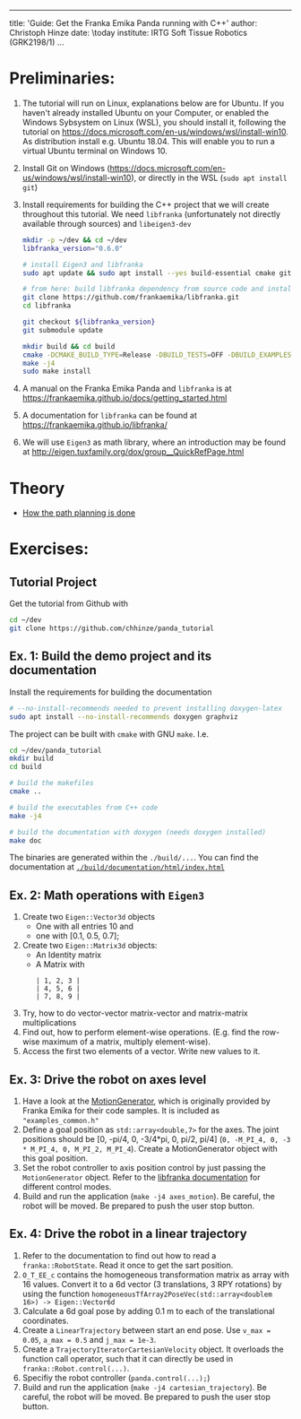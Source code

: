 
---
title: 'Guide: Get the Franka Emika Panda running with C++'
author: Christoph Hinze
date: \today
institute: IRTG Soft Tissue Robotics (GRK2198/1)
...

# Preliminaries:

1. The tutorial will run on Linux, explanations below are for Ubuntu. If you haven't already installed Ubuntu on your Computer, or enabled the Windows Sybsystem on Linux (WSL), you should install it, following the tutorial on <https://docs.microsoft.com/en-us/windows/wsl/install-win10>. As distribution install e.g. Ubuntu 18.04. This will enable you to run a virtual Ubuntu terminal on Windows 10.
2. Install Git on Windows (<https://docs.microsoft.com/en-us/windows/wsl/install-win10>), or directly in the WSL (`sudo apt install git`)
3. Install requirements for building the C++ project that we will create throughout this tutorial.  We need `libfranka` (unfortunately not directly available through sources) and `libeigen3-dev`

    ```sh
    mkdir -p ~/dev && cd ~/dev
    libfranka_version="0.6.0"

    # install Eigen3 and libfranka 
    sudo apt update && sudo apt install --yes build-essential cmake git libpoco-dev libeigen3-dev

    # from here: build libfranka dependency from source code and install it:
    git clone https://github.com/frankaemika/libfranka.git
    cd libfranka

    git checkout ${libfranka_version}
    git submodule update

    mkdir build && cd build
    cmake -DCMAKE_BUILD_TYPE=Release -DBUILD_TESTS=OFF -DBUILD_EXAMPLES=OFF ..
    make -j4
    sudo make install
    ```
4. A manual on the Franka Emika Panda and `libfranka` is at <https://frankaemika.github.io/docs/getting_started.html>
5. A documentation for `libfranka` can be found at <https://frankaemika.github.io/libfranka/>
6. We will use `Eigen3` as math library, where an introduction may be found at <http://eigen.tuxfamily.org/dox/group__QuickRefPage.html>


# Theory

- [How the path planning is done](pathPlanning.ipynb)

# Exercises:

## Tutorial Project

Get the tutorial from Github with

```sh
cd ~/dev
git clone https://github.com/chhinze/panda_tutorial
```

## Ex. 1: Build the demo project and its documentation

Install the requirements for building the documentation

```sh
# --no-install-recommends needed to prevent installing doxygen-latex
sudo apt install --no-install-recommends doxygen graphviz
```


The project can be built with `cmake` with GNU `make`. I.e.

```sh
cd ~/dev/panda_tutorial
mkdir build 
cd build

# build the makefiles
cmake ..

# build the executables from C++ code
make -j4

# build the documentation with doxygen (needs doxygen installed)
make doc
```

The binaries are generated within the `./build/...`.
You can find the documentation at [`./build/documentation/html/index.html`](build/documentation/html/index.html)

## Ex. 2: Math operations with `Eigen3`

1. Create two `Eigen::Vector3d` objects
    - One with all entries 10 and 
    - one with [0.1, 0.5, 0.7];
2. Create two `Eigen::Matrix3d` objects:
    - An Identity matrix
    - A Matrix with
        ```
        | 1, 2, 3 |
        | 4, 5, 6 |
        | 7, 8, 9 |
        ```
3. Try, how to do vector-vector matrix-vector and matrix-matrix multiplications
4. Find out, how to perform element-wise operations. (E.g. find the row-wise maximum of a matrix, multiply element-wise).
5. Access the first two elements of a vector. Write new values to it.


## Ex. 3: Drive the robot on axes level

1. Have a look at the [MotionGenerator](https://frankaemika.github.io/libfranka/classMotionGenerator.html), which is originally provided by Franka Emika for their code samples. It is included as `"examples_common.h"`
2. Define a goal position as `std::array<double,7>` for the axes. The joint positions should be [0, -pi/4, 0, -3/4*pi, 0, pi/2, pi/4] (`0, -M_PI_4, 0, -3 * M_PI_4, 0, M_PI_2, M_PI_4`). Create a MotionGenerator object with this goal position.
3. Set the robot controller to axis position control by just passing the `MotionGenerator` object. Refer to the [libfranka documentation](https://frankaemika.github.io/libfranka/classfranka_1_1Robot.html) for different control modes.
4. Build and run the application (`make -j4 axes_motion`). Be careful, the robot will be moved. Be prepared to push the user stop button.

## Ex. 4: Drive the robot in a linear trajectory

1. Refer to the documentation to find out how to read a `franka::RobotState`. Read it once to get the sart position.
2. `O_T_EE_c` contains the homogeneous transformation matrix as array with 16 values. Convert it to a 6d vector (3 translations, 3 RPY rotations) by using the function `homogeneousTfArray2PoseVec(std::array<doublem 16>) -> Eigen::Vector6d`
3. Calculate a 6d goal pose by adding 0.1 m to each of the translational coordinates.
4. Create a `LinearTrajectory` between start an end pose. Use `v_max = 0.05`, `a_max = 0.5` and `j_max = 1e-3`.
5. Create a `TrajectoryIteratorCartesianVelocity` object. It overloads the function call operator, such that it can directly be used in `franka::Robot.control(...)`.
6. Specifiy the robot controller (`panda.control(...);`)
7. Build and run the application (`make -j4 cartesian_trajectory`). Be careful, the robot will be moved. Be prepared to push the user stop button.